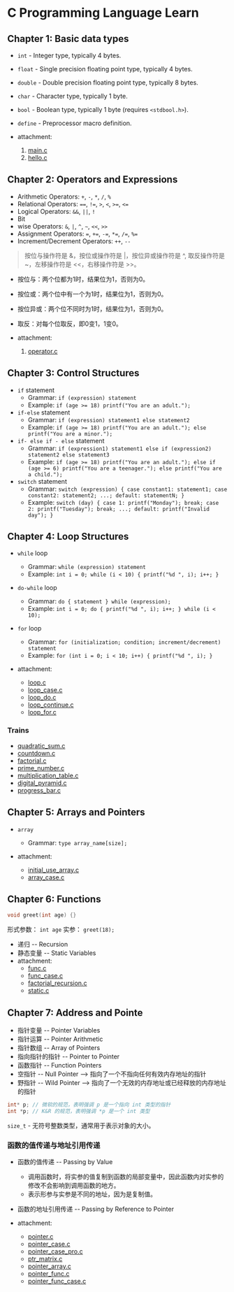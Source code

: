 # C Programming Language Learn

## Chapter 1: Basic data types

- `int` - Integer type, typically 4 bytes.
- `float` - Single precision floating point type, typically 4 bytes.
- `double` - Double precision floating point type, typically 8 bytes.
- `char` - Character type, typically 1 byte.
- `bool` - Boolean type, typically 1 byte (requires `<stdbool.h>`).
- `define` - Preprocessor macro definition.

- attachment:
    1. [main.c](main.c)
    2. [hello.c](hello.c)

## Chapter 2: Operators and Expressions

- Arithmetic Operators: `+`, `-`, `*`, `/`, `%`
- Relational Operators: `==`, `!=`, `>`, `<`, `>=`, `<=`
- Logical Operators: `&&`, `||`, `!`
- Bit
- wise Operators: `&`, `|`, `^`, `~`, `<<`, `>>`
- Assignment Operators: `=`, `+=`, `-=`, `*=`, `/=`, `%=`
- Increment/Decrement Operators: `++`, `--`

> 按位与操作符是 &，按位或操作符是 |，按位异或操作符是 ^, 取反操作符是 ~，左移操作符是 <<，右移操作符是 >>。

- 按位与：两个位都为1时，结果位为1，否则为0。
- 按位或：两个位中有一个为1时，结果位为1，否则为0。
- 按位异或：两个位不同时为1时，结果位为1，否则为0。
- 取反：对每个位取反，即0变1，1变0。

- attachment:
    1. [operator.c](operator.c)

## Chapter 3: Control Structures

- `if` statement
  - Grammar: `if (expression) statement`
  - Example: `if (age >= 18) printf("You are an adult.");`
- `if-else` statement
  - Grammar: `if (expression) statement1 else statement2`
  - Example: `if (age >= 18) printf("You are an adult."); else printf("You are a minor.");`
- `if- else if - else` statement
  - Grammar: `if (expression1) statement1 else if (expression2) statement2 else statement3`
  - Example: `if (age >= 18) printf("You are an adult."); else if (age >= 6) printf("You are a teenager."); else printf("You are a child.");`
- `switch` statement
  - Grammar: `switch (expression) { case constant1: statement1; case constant2: statement2; ...; default: statementN; }`
  - Example: `switch (day) { case 1: printf("Monday"); break; case 2: printf("Tuesday"); break; ...; default: printf("Invalid day"); }`

## Chapter 4: Loop Structures

- `while` loop
  - Grammar: `while (expression) statement`
  - Example: `int i = 0; while (i < 10) { printf("%d ", i); i++; }`

- `do-while` loop
  - Grammar: `do { statement } while (expression);`
  - Example: `int i = 0; do { printf("%d ", i); i++; } while (i < 10);`

- `for` loop
  - Grammar: `for (initialization; condition; increment/decrement) statement`
  - Example: `for (int i = 0; i < 10; i++) { printf("%d ", i); }`

- attachment:
  - [loop.c](loop.c)
  - [loop_case.c](loop_case.c)
  - [loop_do.c](loop_do.c)
  - [loop_continue.c](loop_continue.c)
  - [loop_for.c](loop_for.c)

### Trains

- [quadratic_sum.c](./trains/quadratic_sum.c)
- [countdown.c](./trains/countdown.c)
- [factorial.c](./trains/factorial.c)
- [prime_number.c](./trains/prime_number.c)
- [multiplication_table.c](./trains/multiplication_table.c)
- [digital_pyramid.c](./trains/digital_pyramid.c)
- [progress_bar.c](./trains/progress_bar.c)

## Chapter 5: Arrays and Pointers

- `array`
  - Grammar: `type array_name[size];`

- attachment:
  - [initial_use_array.c](initial_use_array.c)
  - [array_case.c](./trains/array_case.c)

## Chapter 6: Functions

```c
void greet(int age) {}
```

形式参数： `int age`
实参： `greet(18);`

- 递归 -- Recursion
- 静态变量 -- Static Variables
- attachment:
  - [func.c](func.c)
  - [func_case.c](./trains/func_case.c)
  - [factorial_recursion.c](./trains/factorial_recursion.c)
  - [static.c](static.c)

## Chapter 7: Address and Pointe

- 指针变量 -- Pointer Variables
- 指针运算 -- Pointer Arithmetic
- 指针数组 -- Array of Pointers
- 指向指针的指针 -- Pointer to Pointer
- 函数指针 -- Function Pointers
- 空指针 -- Null Pointer --> 指向了一个不指向任何有效内存地址的指针
- 野指针 -- Wild Pointer --> 指向了一个无效的内存地址或已经释放的内存地址的指针

```c
int* p; // 微软的规范，表明强调 p 是一个指向 int 类型的指针
int *p; // K&R 的规范，表明强调 *p 是一个 int 类型
```

`size_t` - 无符号整数类型，通常用于表示对象的大小。

### 函数的值传递与地址引用传递

- 函数的值传递 -- Passing by Value
  - 调用函数时，将实参的值复制到函数的局部变量中，因此函数内对实参的修改不会影响到调用函数的地方。
  - 表示形参与实参是不同的地址，因为是复制值。
- 函数的地址引用传递 -- Passing by Reference to Pointer

- attachment:
  - [pointer.c](pointer.c)
  - [pointer_case.c](./trains/pointer_case.c)
  - [pointer_case_pro.c](./trains/pointer_case_pro.c)
  - [ptr_matrix.c](./trains/ptr_matrix.c)
  - [pointer_array.c](./trains/pointer_array.c)
  - [pointer_func.c](./trains/pointer_func.c)
  - [pointer_func_case.c](./trains/pointer_func_case.c)
